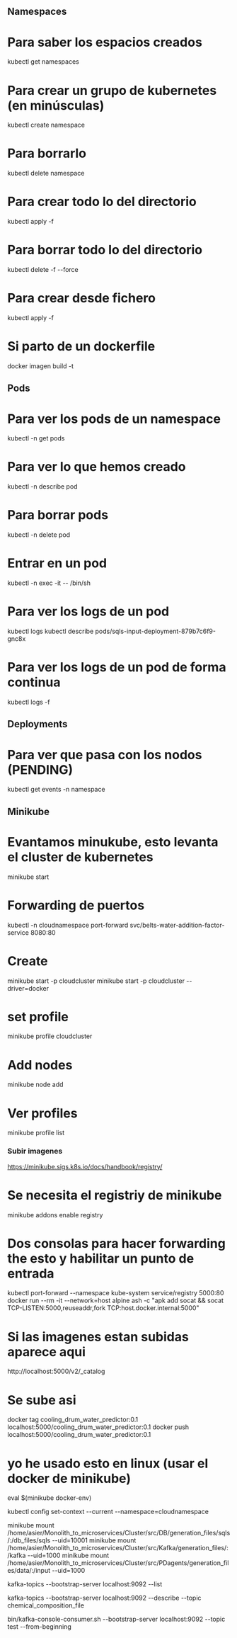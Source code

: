 
## Namespaces

# Para saber los espacios creados
kubectl get namespaces
# Para crear un grupo de kubernetes (en minúsculas)
kubectl create namespace <nombre>
# Para borrarlo
kubectl delete namespace <nombre>
# Para crear todo lo del directorio
kubectl apply -f <directorio>
# Para borrar todo lo del directorio
kubectl delete -f <directorio> --force
# Para crear desde fichero
kubectl apply -f <nombre yaml>
# Si parto de un dockerfile
docker imagen build <ruta dokerfile> -t <nombre imagen>

## Pods

# Para ver los pods de un namespace
kubectl -n <namespace> get pods
# Para ver lo que hemos creado
kubectl -n <namespace> describe pod <nombre-pod>
# Para borrar pods
kubectl -n <namespace> delete pod <nombre-pod>
# Entrar en un pod
kubectl -n <namespace>exec -it <pod> -- /bin/sh
# Para ver los logs de un pod
kubectl logs <pod>
kubectl describe pods/sqls-input-deployment-879b7c6f9-gnc8x
# Para ver los logs de un pod de forma continua
kubectl logs -f <pod>

## Deployments

# Para ver que pasa con los nodos (PENDING)
kubectl get events -n namespace

## Minikube

# Evantamos minukube, esto levanta el cluster de kubernetes
minikube start

# Forwarding de puertos
kubectl -n cloudnamespace port-forward svc/belts-water-addition-factor-service 8080:80



# Create
minikube start -p cloudcluster
minikube start -p cloudcluster --driver=docker
# set profile
minikube profile cloudcluster
# Add nodes
minikube node add
# Ver profiles
minikube profile list


### Subir imagenes
https://minikube.sigs.k8s.io/docs/handbook/registry/
# Se necesita el registriy de minikube
minikube addons enable registry
# Dos consolas para hacer forwarding the esto y habilitar un punto de entrada
kubectl port-forward --namespace kube-system service/registry 5000:80
docker run --rm -it --network=host alpine ash -c "apk add socat && socat TCP-LISTEN:5000,reuseaddr,fork TCP:host.docker.internal:5000"
# Si las imagenes estan subidas aparece aqui
http://localhost:5000/v2/_catalog
# Se sube asi
docker tag cooling_drum_water_predictor:0.1 localhost:5000/cooling_drum_water_predictor:0.1
docker push localhost:5000/cooling_drum_water_predictor:0.1

# yo he usado esto en linux (usar el docker de minikube)
eval $(minikube docker-env)



kubectl config set-context --current --namespace=cloudnamespace

minikube mount /home/asier/Monolith_to_microservices/Cluster/src/DB/generation_files/sqls/:/db_files/sqls --uid=10001
minikube mount /home/asier/Monolith_to_microservices/Cluster/src/Kafka/generation_files/:/kafka --uid=1000
minikube mount /home/asier/Monolith_to_microservices/Cluster/src/PDagents/generation_files/data/:/input --uid=1000




kafka-topics --bootstrap-server localhost:9092 --list

kafka-topics --bootstrap-server localhost:9092 --describe --topic chemical_composition_file

bin/kafka-console-consumer.sh --bootstrap-server localhost:9092 --topic test --from-beginning
